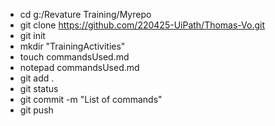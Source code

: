 - cd g:/Revature Training/Myrepo
- git clone https://github.com/220425-UiPath/Thomas-Vo.git
- git init 
- mkdir "TrainingActivities"
- touch commandsUsed.md
- notepad commandsUsed.md
- git add .
- git status
- git commit -m "List of commands"
- git push
